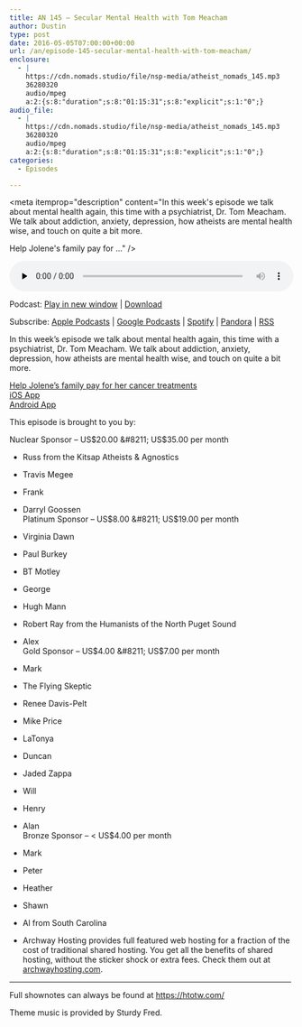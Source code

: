 ```yaml
---
title: AN 145 – Secular Mental Health with Tom Meacham
author: Dustin
type: post
date: 2016-05-05T07:00:00+00:00
url: /an/episode-145-secular-mental-health-with-tom-meacham/
enclosure:
  - |
    https://cdn.nomads.studio/file/nsp-media/atheist_nomads_145.mp3
    36280320
    audio/mpeg
    a:2:{s:8:"duration";s:8:"01:15:31";s:8:"explicit";s:1:"0";}
audio_file:
  - |
    https://cdn.nomads.studio/file/nsp-media/atheist_nomads_145.mp3
    36280320
    audio/mpeg
    a:2:{s:8:"duration";s:8:"01:15:31";s:8:"explicit";s:1:"0";}
categories:
  - Episodes

---
```

<div itemscope itemtype="http://schema.org/AudioObject">
  <meta itemprop="name" content="Episode 145 &#8211; Secular Mental Health with Tom Meacham" />
  
  <meta itemprop="uploadDate" content="2016-05-05T01:00:00-06:00" />
  
  <meta itemprop="encodingFormat" content="audio/mpeg" />
  
  <meta itemprop="duration" content="PT1H15M31S" />
  
  <meta itemprop="description" content="In this week's episode we talk about mental health again, this time with a psychiatrist, Dr. Tom Meacham. We talk about addiction, anxiety, depression, how atheists are mental health wise, and touch on quite a bit more.

Help Jolene's family pay for ..." />
  
  <meta itemprop="contentUrl" content="https://dts.podtrac.com/redirect.mp3/cdn.nomads.studio/file/nsp-media/atheist_nomads_145.mp3" />
  
  <meta itemprop="contentSize" content="34.6" />
  </p> 
  
  <div class="powerpress_player" id="powerpress_player_8404">
    <audio class="wp-audio-shortcode" id="audio-5089-148" preload="none" style="width: 100%;" controls="controls"><source type="audio/mpeg" src="https://dts.podtrac.com/redirect.mp3/cdn.nomads.studio/file/nsp-media/atheist_nomads_145.mp3?_=148" /><a href="https://dts.podtrac.com/redirect.mp3/cdn.nomads.studio/file/nsp-media/atheist_nomads_145.mp3">https://dts.podtrac.com/redirect.mp3/cdn.nomads.studio/file/nsp-media/atheist_nomads_145.mp3</a></audio>
  </div>
</div>

<p class="powerpress_links powerpress_links_mp3">
  Podcast: <a href="https://dts.podtrac.com/redirect.mp3/cdn.nomads.studio/file/nsp-media/atheist_nomads_145.mp3" class="powerpress_link_pinw" target="_blank" title="Play in new window" onclick="return powerpress_pinw('https://htotw.com/?powerpress_pinw=5089-podcast');" rel="nofollow">Play in new window</a> | <a href="https://dts.podtrac.com/redirect.mp3/cdn.nomads.studio/file/nsp-media/atheist_nomads_145.mp3" class="powerpress_link_d" title="Download" rel="nofollow" download="atheist_nomads_145.mp3">Download</a>
</p>

<p class="powerpress_links powerpress_subscribe_links">
  Subscribe: <a href="https://podcasts.apple.com/us/podcast/humanists-take-on-the-world/id530050098?mt=2&ls=1" class="powerpress_link_subscribe powerpress_link_subscribe_itunes" target="_blank" title="Subscribe on Apple Podcasts" rel="nofollow">Apple Podcasts</a> | <a href="https://www.google.com/podcasts?feed=aHR0cDovL2F0aGVpc3Rub21hZHMubGlic3luLmNvbS9yc3M%3D" class="powerpress_link_subscribe powerpress_link_subscribe_googleplay" target="_blank" title="Subscribe on Google Podcasts" rel="nofollow">Google Podcasts</a> | <a href="https://open.spotify.com/show/3LzK2xZGike6Tc1GEMtMbr?si=LieN9SNuTpq96smuaUsH8A" class="powerpress_link_subscribe powerpress_link_subscribe_spotify" target="_blank" title="Subscribe on Spotify" rel="nofollow">Spotify</a> | <a href="https://www.pandora.com/podcast/atheist-nomads/PC:10122?corr=62071012&part=ug" class="powerpress_link_subscribe powerpress_link_subscribe_pandora" target="_blank" title="Subscribe on Pandora" rel="nofollow">Pandora</a> | <a href="https://htotw.com/feed/podcast/" class="powerpress_link_subscribe powerpress_link_subscribe_rss" target="_blank" title="Subscribe via RSS" rel="nofollow">RSS</a>
</p>

In this week&#8217;s episode we talk about mental health again, this time with a psychiatrist, Dr. Tom Meacham. We talk about addiction, anxiety, depression, how atheists are mental health wise, and touch on quite a bit more.

<a href="https://www.gofundme.com/2qkxcz92" target="_blank" rel="noopener">Help Jolene&#8217;s family pay for her cancer treatments</a>  
<a href="https://itunes.apple.com/us/app/atheistnomad/id1109489775?ls=1&mt=8" target="_blank" rel="noopener">iOS App</a>  
<a href="https://play.google.com/store/apps/details?id=com.atheistnomads.android.nomad" target="_blank" rel="noopener">Android App</a>

This episode is brought to you by:

Nuclear Sponsor &#8211; US$20.00 &#8211; US$35.00 per month  
* Russ from the Kitsap Atheists & Agnostics  
* Travis Megee  
* Frank  
* Darryl Goossen  
Platinum Sponsor &#8211; US$8.00 &#8211; US$19.00 per month  
* Virginia Dawn  
* Paul Burkey  
* BT Motley  
* George  
* Hugh Mann  
* Robert Ray from the Humanists of the North Puget Sound  
* Alex  
Gold Sponsor &#8211; US$4.00 &#8211; US$7.00 per month  
* Mark  
* The Flying Skeptic  
* Renee Davis-Pelt  
* Mike Price  
* LaTonya  
* Duncan  
* Jaded Zappa  
* Will  
* Henry  
* Alan  
Bronze Sponsor &#8211; < US$4.00 per month  
* Mark  
* Peter  
* Heather  
* Shawn  
* Al from South Carolina

* Archway Hosting provides full featured web hosting for a fraction of the cost of traditional shared hosting. You get all the benefits of shared hosting, without the sticker shock or extra fees. Check them out at <a href="http://archwayhosting.com/" target="_blank" rel="noopener">archwayhosting.com</a>.

<hr width="500" />

Full shownotes can always be found at <https://htotw.com/>  

Theme music is provided by Sturdy Fred.